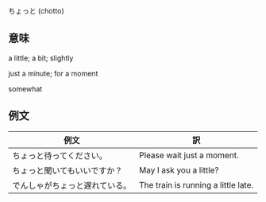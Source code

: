 ちょっと (chotto)

## 意味

a little; a bit; slightly​

just a minute; for a moment

somewhat

## 例文

|例文|訳|
| --- | --- |
|ちょっと待ってください。|Please wait just a moment.|
|ちょっと聞いてもいいですか？|May I ask you a little?|
|でんしゃがちょっと遅れている。|The train is running a little late.|